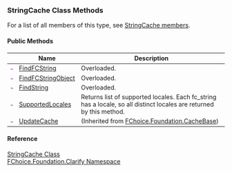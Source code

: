 ﻿### StringCache Class Methods

For a list of all members of this type, see [StringCache members](fcSDK~FChoice.Foundation.Clarify.StringCache_members.md).

#### Public Methods

|   | Name | Description |
| --- | --- | --- |
| ![Public Method](dotnetimages/publicMethod.png) | [FindFCString](fcSDK~FChoice.Foundation.Clarify.StringCache~FindFCString.md) | Overloaded.    |
| ![Public Method](dotnetimages/publicMethod.png) | [FindFCStringObject](fcSDK~FChoice.Foundation.Clarify.StringCache~FindFCStringObject.md) | Overloaded.    |
| ![Public Method](dotnetimages/publicMethod.png) | [FindString](fcSDK~FChoice.Foundation.Clarify.StringCache~FindString.md) | Overloaded.    |
| ![Public Method](dotnetimages/publicMethod.png) | [SupportedLocales](fcSDK~FChoice.Foundation.Clarify.StringCache~SupportedLocales.md) | Returns list of supported locales. Each fc_string has a locale, so all distinct locales are returned by this method.   |
| ![Public Method](dotnetimages/publicMethod.png) | [UpdateCache](fcSDK~FChoice.Foundation.CacheBase~UpdateCache.md) | (Inherited from [FChoice.Foundation.CacheBase](fcSDK~FChoice.Foundation.CacheBase.md)) |





#### Reference

[StringCache Class](fcSDK~FChoice.Foundation.Clarify.StringCache.md)  
[FChoice.Foundation.Clarify Namespace](fcSDK~FChoice.Foundation.Clarify_namespace.md)